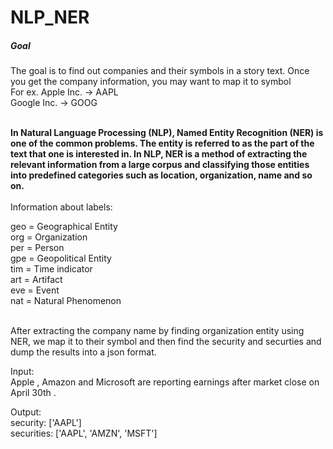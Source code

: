 # NLP_NER

##### Goal

The goal is to find out companies and their symbols in a story text. Once you get the company information, you may want to map it to symbol<br> 
For ex.
Apple Inc. -> AAPL <br>
Google Inc. -> GOOG

<br>
<b>In Natural Language Processing (NLP), Named Entity Recognition (NER) is one of the common problems. The entity is referred to as the part of the text that one is interested in. In NLP, NER is a method of extracting the relevant information from a large corpus and classifying those entities into predefined categories such as location, organization, name and so on.</b><br> 
<br>
Information about labels:<br>

geo = Geographical Entity<br>
org = Organization<br>
per = Person<br>
gpe = Geopolitical Entity<br>
tim = Time indicator<br>
art = Artifact<br>
eve = Event<br>
nat = Natural Phenomenon<br>

<br>
After extracting the company name by finding organization entity using NER, we map it to their symbol and then find the security and securties and dump the results into a json format.<br>

Input:<br>
Apple , Amazon and Microsoft are reporting earnings after market close on April 30th .<br>

Output:<br>
security: ['AAPL'] <br>
securities:  ['AAPL', 'AMZN', 'MSFT']
